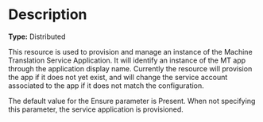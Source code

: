 # Description

**Type:** Distributed

This resource is used to provision and manage an instance of the Machine
Translation Service Application. It will identify an instance of the MT
app through the application display name. Currently the resource will
provision the app if it does not yet exist, and will change the service
account associated to the app if it does not match the configuration.

The default value for the Ensure parameter is Present. When not specifying this
parameter, the service application is provisioned.
